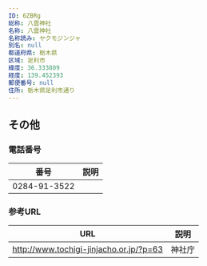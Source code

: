 ```yaml
---
ID: 6ZBRg
総称: 八雲神社
名称: 八雲神社
名称読み: ヤクモジンジャ
別名: null
都道府県: 栃木県
区域: 足利市
緯度: 36.333809
経度: 139.452393
郵便番号: null
住所: 栃木県足利市通り
---
```


## その他

### 電話番号

| 番号         | 説明 |
| ------------ | ---- |
| 0284-91-3522 |      |

### 参考URL

| URL                                     | 説明   |
| --------------------------------------- | ------ |
| http://www.tochigi-jinjacho.or.jp/?p=63 | 神社庁 |
